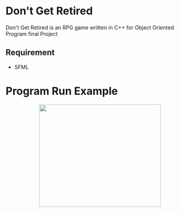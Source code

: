 # Don't Get Retired
Don't Get Retired is an RPG game written in C++ for Object Oriented Program final Project

## Requirement
- SFML

# Program Run Example
<p align="center">
  <img src="https://github.com/bbkbbbk/DontgetRetired/blob/master/demo/menu.gif" width="325" height="275"/>
</p>
